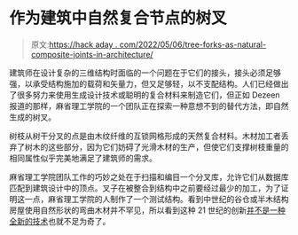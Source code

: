 # 作为建筑中自然复合节点的树叉

> 原文:[https://hack aday . com/2022/05/06/tree-forks-as-natural-composite-joints-in-architecture/](https://hackaday.com/2022/05/06/tree-forks-as-natural-composite-joints-in-architecture/)

建筑师在设计复杂的三维结构时面临的一个问题在于它们的接头，接头必须足够强，以承受结构施加的载荷和矢量力，但又足够轻，以不支配结构。人们已经做出了很多努力来使用生成设计技术或聪明的复合材料来制造它们，但正如 Dezeen 报道的那样，麻省理工学院的一个团队正在探索一种意想不到的替代方法，即自然生成的树叉。

树枝从树干分叉的点是由木纹纤维的互锁网格形成的天然复合材料。木材加工者丢弃了树木的这些部分，因为它们妨碍了光滑木材的生产，但使它们支撑树枝重量的相同属性似乎完美地满足了建筑师的需求。

麻省理工学院团队工作的巧妙之处在于扫描和编目一个分叉库，允许它们从数据库匹配到建筑设计中的顶点。叉子在被整合到结构中之前要经过最少的加工，为了证明这一点，麻省理工学院的人制作了一个测试结构。看到中世纪的谷仓或半木结构房屋使用自然形状的弯曲木材并不罕见，所以看到这种 21 世纪的创新[并不是一种全新的技术](https://zacharymolli.ca/assets/download/Mollica-DMThesis-Tree-Fork-Truss-an-Architecture-of-Inherent-Forms.pdf)也就不足为奇了。